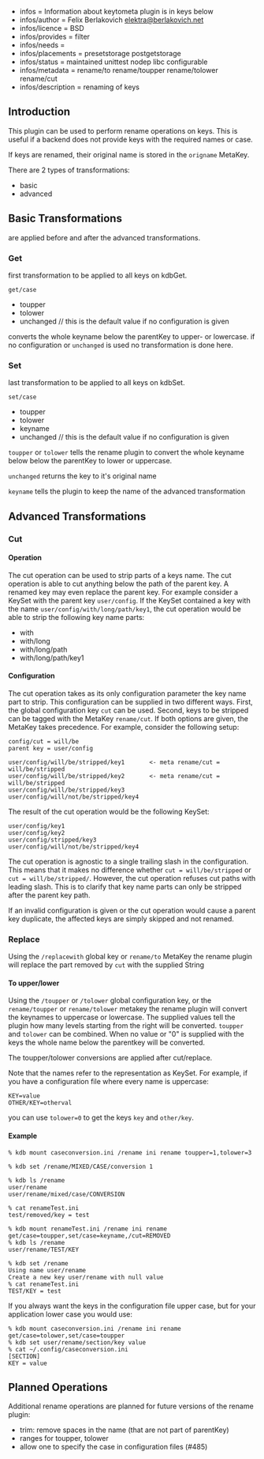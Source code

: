 - infos = Information about keytometa plugin is in keys below
- infos/author = Felix Berlakovich <elektra@berlakovich.net>
- infos/licence = BSD
- infos/provides = filter
- infos/needs =
- infos/placements = presetstorage postgetstorage
- infos/status = maintained unittest nodep libc configurable
- infos/metadata = rename/to rename/toupper rename/tolower rename/cut
- infos/description = renaming of keys

## Introduction ##

This plugin can be used to perform rename operations on keys. This is useful if a backend does not provide keys
with the required names or case.

If keys are renamed, their original name is stored in the `origname` MetaKey.

There are 2 types of transformations:
* basic
* advanced

## Basic Transformations ##

are applied before and after the advanced transformations.

### Get ###

first transformation to be applied to all keys on kdbGet.

`get/case`
* toupper
* tolower
* unchanged    // this is the default value if no configuration is given

converts the whole keyname below the parentKey to upper- or lowercase. if no configuration or `unchanged` is used no transformation is done here.

### Set ###

last transformation to be applied to all keys on kdbSet.

`set/case`
* toupper
* tolower
* keyname
* unchanged   // this is the default value if no configuration is given

`toupper` or `tolower` tells the rename plugin to convert the whole keyname below below the parentKey to lower or uppercase.

`unchanged` returns the key to it's original name

`keyname` tells the plugin to keep the name of the advanced transformation

## Advanced Transformations ##

### Cut ###

#### Operation ####

The cut operation can be used to strip parts of a keys name. The cut operation is able to cut anything below the path
of the parent key. A renamed key may even replace the parent key. For example consider a KeySet with the
parent key `user/config`. If the KeySet contained a key with the name `user/config/with/long/path/key1`, the cut operation
would be able to strip the following key name parts:

* with
* with/long
* with/long/path
* with/long/path/key1

#### Configuration ####

The cut operation takes as its only configuration parameter the key name part to strip. This configuration can be supplied in two
different ways. First, the global configuration key `cut` can be used. Second, keys to be stripped can be tagged with the MetaKey `rename/cut`.
If both options are given, the MetaKey takes precedence. For example, consider the following setup:

    config/cut = will/be
    parent key = user/config

    user/config/will/be/stripped/key1		<- meta rename/cut = will/be/stripped
    user/config/will/be/stripped/key2		<- meta rename/cut = will/be/stripped
    user/config/will/be/stripped/key3
    user/config/will/not/be/stripped/key4

The result of the cut operation would be the following KeySet:

    user/config/key1
    user/config/key2
    user/config/stripped/key3
    user/config/will/not/be/stripped/key4

The cut operation is agnostic to a single trailing slash in the configuration. This means that it makes no difference whether `cut = will/be/stripped`
or `cut = will/be/stripped/`. However, the cut operation refuses cut paths with leading slash. This is to clarify that key name parts can only be stripped
after the parent key path.

If an invalid configuration is given or the cut operation would cause a parent key duplicate, the affected keys are simply skipped and not renamed.

### Replace ###

Using the `/replacewith` global key or `rename/to`  MetaKey the rename plugin will replace the part removed by `cut` with the supplied String

#### To upper/lower ####

Using the `/toupper` or `/tolower` global configuration key, or the `rename/toupper` or `rename/tolower` metakey the rename plugin will
convert the keynames to uppercase or lowercase.
The supplied values tell the plugin how many levels starting from the right will be converted. `toupper` and `tolower` can be combined.
When no value or "0" is supplied with the keys the whole name below the parentkey will be converted.

The toupper/tolower conversions are applied after cut/replace.

Note that the names refer to the representation as KeySet. For example, if you have a configuration file where every name is uppercase:

    KEY=value
    OTHER/KEY=otherval

you can use `tolower=0` to get the keys `key` and `other/key`.

#### Example ####

    % kdb mount caseconversion.ini /rename ini rename toupper=1,tolower=3

    % kdb set /rename/MIXED/CASE/conversion 1

    % kdb ls /rename
    user/rename
    user/rename/mixed/case/CONVERSION

    % cat renameTest.ini
    test/removed/key = test

    % kdb mount renameTest.ini /rename ini rename get/case=toupper,set/case=keyname,/cut=REMOVED
    % kdb ls /rename
    user/rename/TEST/KEY

    % kdb set /rename
    Using name user/rename
    Create a new key user/rename with null value
    % cat renameTest.ini
    TEST/KEY = test

If you always want the keys in the configuration file upper case,
but for your application lower case you would use:

    % kdb mount caseconversion.ini /rename ini rename get/case=tolower,set/case=toupper
    % kdb set user/rename/section/key value
    % cat ~/.config/caseconversion.ini
    [SECTION]
    KEY = value

## Planned Operations ##

Additional rename operations are planned for future versions of the rename plugin:
* trim: remove spaces in the name (that are not part of parentKey)
* ranges for toupper, tolower
* allow one to specify the case in configuration files (#485)


